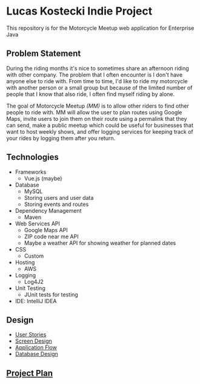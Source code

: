 # Lucas Kostecki Indie Project
This repository is for the Motorcycle Meetup web application for Enterprise Java

## Problem Statement
During the riding months it's nice to sometimes share an afternoon riding with other company. The problem that I often
encounter is I don't have anyone else to ride with. From time to time, I'd like to ride my motorcycle with another person
or a small group but because of the limited number of people that I know that also ride, I often find myself riding by alone.

The goal of Motorcycle Meetup *(MM)* is to allow other riders to find other people to ride with. MM will allow the user
to plan routes using Google Maps, invite users to join them on their route using a permalink that they can send, make a
public meetup which could be useful for businesses that want to host weekly shows, and offer logging services for keeping
track of your rides by logging them after you return.

## Technologies
* Frameworks
    * Vue.js (maybe)
* Database
    * MySQL
    * Storing users and user data
    * Storing events and routes
* Dependency Management
    * Maven
* Web Services API
    * Google Maps API
    * ZIP code near me API
    * Maybe a weather API for showing weather for planned dates
* CSS
    * Custom
* Hosting
    * AWS
* Logging
    * Log4J2
* Unit Testing
    * JUnit tests for testing
* IDE: IntelliJ IDEA

## Design
* [User Stories](https://github.com/lucaskostecki/MotorcycleMeetup/blob/master/DesignDocuments/UserStories.md)
* [Screen Design]()
* [Application Flow](https://github.com/lucaskostecki/MotorcycleMeetup/blob/master/DesignDocuments/ApplicationFlow.md)
* [Database Design](https://github.com/lucaskostecki/MotorcycleMeetup/blob/master/DesignDocuments/DatabaseDiagram.md)

## [Project Plan](https://github.com/lucaskostecki/MotorcycleMeetup/blob/master/ProjectPlan.md)
